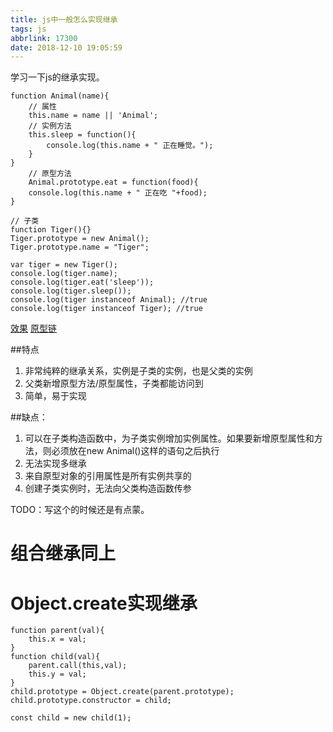 ```yaml
---
title: js中一般怎么实现继承
tags: js
abbrlink: 17300
date: 2018-12-10 19:05:59
---
```


学习一下js的继承实现。
<!-- more -->

```
function Animal(name){
    // 属性
    this.name = name || 'Animal';
    // 实例方法
    this.sleep = function(){
        console.log(this.name + " 正在睡觉。");
    }
}
    // 原型方法
    Animal.prototype.eat = function(food){
    console.log(this.name + " 正在吃 "+food);
}

// 子类
function Tiger(){}
Tiger.prototype = new Animal();
Tiger.prototype.name = "Tiger";

var tiger = new Tiger();
console.log(tiger.name);
console.log(tiger.eat('sleep'));
console.log(tiger.sleep());
console.log(tiger instanceof Animal); //true 
console.log(tiger instanceof Tiger); //true
```

[效果](/images/微信截图_20181211092617.png)
[原型链](/images/微信截图_20190315115732.png)

##特点

1. 非常纯粹的继承关系，实例是子类的实例，也是父类的实例
2. 父类新增原型方法/原型属性，子类都能访问到
3. 简单，易于实现

##缺点：

1. 可以在子类构造函数中，为子类实例增加实例属性。如果要新增原型属性和方法，则必须放在new Animal()这样的语句之后执行
2. 无法实现多继承
3. 来自原型对象的引用属性是所有实例共享的
4. 创建子类实例时，无法向父类构造函数传参

TODO：写这个的时候还是有点蒙。

# 组合继承同上

# Object.create实现继承

```
function parent(val){
    this.x = val;
}
function child(val){
    parent.call(this,val);
    this.y = val;
}
child.prototype = Object.create(parent.prototype);
child.prototype.constructor = child;

const child = new child(1);
```